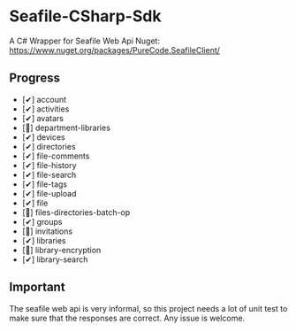 # Seafile-CSharp-Sdk
A C# Wrapper for Seafile Web Api
Nuget: https://www.nuget.org/packages/PureCode.SeafileClient/
## Progress

+ [✔] account
+ [✔] activities
+ [✔] avatars
+ [🙁] department-libraries
+ [✔] devices
+ [✔] directories
+ [✔] file-comments
+ [✔] file-history
+ [✔] file-search
+ [✔] file-tags
+ [✔] file-upload
+ [✔] file
+ [🙁] files-directories-batch-op
+ [✔] groups
+ [🙁] invitations
+ [✔] libraries
+ [🙁] library-encryption
+ [✔] library-search

## Important

The seafile web api is very informal, so this project needs a lot of unit test to make sure that the responses are correct.
Any issue is welcome.
